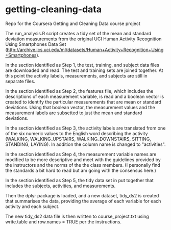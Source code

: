 # getting-cleaning-data
Repo for the Coursera Getting and Cleaning Data course project 


The run_analysis.R script creates a tidy set of the mean and standard deviation measurements from the original UCI Human Activity Recognition Using Smartphones Data Set (http://archive.ics.uci.edu/ml/datasets/Human+Activity+Recognition+Using+Smartphones).

In the section identified as Step 1, the test, training, and subject data files are downloaded and read. The test and training sets are joined together. At this point the activity labels, measurements, and subjects are still in separate files.

In the section identified as Step 2, the features file, which includes the descriptions of each measurement variable, is read and a boolean vector is created to identify the particular measurements that are mean or standard deviations. Using that boolean vector, the measurement values and the measurement labels are subsetted to just the mean and standard deviations.

In the section identified as Step 3, the activity labels are translated from one of the six numeric values to the English word describing the activity (WALKING, WALKING_UPSTAIRS, WALKING_DOWNSTAIRS, SITTING, STANDING, LAYING). In addition the column name is changed to "activities".

In the section identified as Step 4, the measurement variable names are modified to be more descriptive and meet with the guidelines provided by the instructors and the norms of the the class members. (I personally find the standards a bit hard to read but am going with the consensus here.)

In the section identified as Step 5, the tidy data set in put together that includes the subjects, activities, and measurements. 

Then the dplyr package is loaded, and a new dataset, tidy_ds2 is created that summarises the data, providing the average of each variable for each activity and each subject.

The new tidy_ds2 data file is then written to course_project.txt using write.table and row.names = TRUE per the instructions. 
